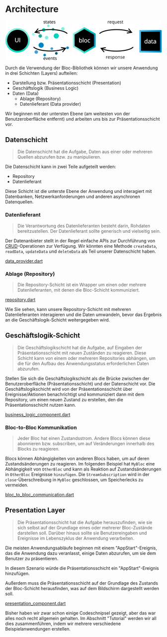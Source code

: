 # Architecture

![Bloc Architecture](../assets/bloc_architecture_full.png)

Durch die Verwendung der Bloc-Bibliothek können wir unsere Anwendung in drei Schichten (Layers) aufteilen:

- Darstellung bzw. Präsentationsschicht (Presentation)
- Geschäftslogik (Business Logic)
- Daten (Data)
  - Ablage (Repository)
  - Datenlieferant (Data provider)

Wir beginnen mit der untersten Ebene (am weitesten von der Benutzeroberfläche entfernt) und arbeiten uns bis zur Präsentationsschicht vor.

## Datenschicht

> Die Datenschicht hat die Aufgabe, Daten aus einer oder mehreren Quellen abzurufen bzw. zu manipulieren.

Die Datenschicht kann in zwei Teile aufgeteilt werden:

- Repository
- Datenlieferant

Diese Schicht ist die unterste Ebene der Anwendung und interagiert mit Datenbanken, Netzwerkanforderungen und anderen asynchronen Datenquellen.

### Datenlieferant

> Die Verantwortung des Datenlieferanten besteht darin, Rohdaten bereitzustellen. Der Datenlieferant sollte generisch und vielseitig sein.

Der Datenanbieter stellt in der Regel einfache APIs zur Durchführung von [CRUD](https://en.wikipedia.org/wiki/Create,_read,_update_and_delete)-Operationen zur Verfügung.
Wir könnten eine Methode `createData`, `readData`, `updateData` und `deleteData` als Teil unserer Datenschicht haben.

[data_provider.dart](../_snippets/architecture/data_provider.dart.md ':include')

### Ablage (Repository)

> Die Repository-Schicht ist ein Wrapper um einen oder mehrere Datenlieferanten, mit denen die Bloc-Schicht kommuniziert.

[repository.dart](../_snippets/architecture/repository.dart.md ':include')

Wie Sie sehen, kann unsere Repository-Schicht mit mehreren Datenlieferanten interagieren und die Daten umwandeln, bevor das Ergebnis an die Geschäftslogik-Schicht weitergegeben wird.

## Geschäftslogik-Schicht

> Die Geschäftslogikschicht hat die Aufgabe, auf Eingaben der Präsentationsschicht mit neuen Zuständen zu reagieren. Diese Schicht kann von einem oder mehreren Repositories abhängen, um die für den Aufbau des Anwendungsstatus erforderlichen Daten abzurufen.

Stellen Sie sich die Geschäftslogikschicht als die Brücke zwischen der Benutzeroberfläche (Präsentationsschicht) und der Datenschicht vor. Die Geschäftslogikschicht wird von der Präsentationsschicht über Ereignisse/Aktionen benachrichtigt und kommuniziert dann mit dem Repository, um einen neuen Zustand zu erstellen, den die Präsentationsschicht nutzen kann.

[business_logic_component.dart](../_snippets/architecture/business_logic_component.dart.md ':include')

### Bloc-to-Bloc Kommunikation

> ​Jeder Bloc hat einen Zustandsstrom. Andere Blocs können diese abonnieren bzw. subscriben, um auf Veränderungen innerhalb des Blocks zu reagieren.

Blocs können Abhängigkeiten von anderen Blocs haben, um auf deren Zustandsänderungen zu reagieren. Im folgenden Beispiel hat `MyBloc` eine Abhängigkeit von `OtherBloc` und kann als Reaktion auf Zustandsänderungen in `OtherBloc` Ereignisse `hinzufügen`. Die `StreamSubscription` wird in der `close`-Überschreibung in `MyBloc` geschlossen, um Speicherlecks zu vermeiden.

[bloc_to_bloc_communication.dart](../_snippets/architecture/bloc_to_bloc_communication.dart.md ':include')

## Presentation Layer

> Die Präsentationsschicht hat die Aufgabe herauszufinden, wie sie sich selbst auf der Grundlage eines oder mehrerer Bloc-Zustände darstellen soll. Darüber hinaus sollte sie Benutzereingaben und Ereignisse im Lebenszyklus der Anwendung verarbeiten.

Die meisten Anwendungsabläufe beginnen mit einem "AppStart"-Ereignis, das die Anwendung dazu veranlasst, einige Daten abzurufen, um sie dem Benutzer zu präsentieren.

In diesem Szenario würde die Präsentationsschicht ein "AppStart"-Ereignis hinzufügen.

Außerdem muss die Präsentationsschicht auf der Grundlage des Zustands der Bloc-Schicht herausfinden, was auf dem Bildschirm dargestellt werden soll.

[presentation_component.dart](../_snippets/architecture/presentation_component.dart.md ':include')

Bisher haben wir zwar schon einige Codeschnipsel gezeigt, aber das war alles noch recht allgemein gehalten. Im Abschnitt "Tutorial" werden wir all dies zusammenführen, indem wir mehrere verschiedene Beispielanwendungen erstellen.
